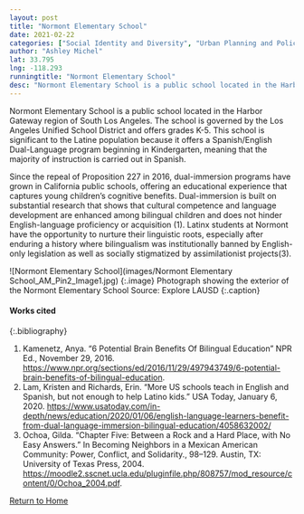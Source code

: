 ```yaml
---
layout: post
title: "Normont Elementary School"
date: 2021-02-22
categories: ["Social Identity and Diversity", "Urban Planning and Policy"]
author: "Ashley Michel"
lat: 33.795 
lng: -118.293
runningtitle: "Normont Elementary School"
desc: "Normont Elementary School is a public school located in the Harbor Gateway region of South Los Angeles. This school offers a dual-language program where instruction is carried out in English and Spanish."
---
```

Normont Elementary School is a public school located in the Harbor Gateway region of South Los Angeles. The school is governed by the Los Angeles Unified School District and offers grades K-5. This school is significant to the Latine population because it offers a Spanish/English Dual-Language program beginning in Kindergarten, meaning that the majority of instruction is carried out in Spanish. 

Since the repeal of Proposition 227 in 2016, dual-immersion programs have grown in California public schools, offering an educational experience that captures young children’s cognitive benefits. Dual-immersion is built on substantial research that shows that cultural competence and language development are enhanced among bilingual children and does not hinder English-language proficiency or acquisition (1). Latinx students at Normont have the opportunity to nurture their linguistic roots, especially after enduring a history where bilingualism was institutionally banned by English-only legislation as well as socially stigmatized by assimilationist projects(3).

![Normont Elementary School](images/Normont Elementary School_AM_Pin2_Image1.jpg)
   {:.image} 
Photograph showing the exterior of the Normont Elementary School 
Source: Explore LAUSD
   {:.caption} 

#### Works cited

{:.bibliography}
1. Kamenetz, Anya. “6 Potential Brain Benefits Of Bilingual Education” NPR Ed., November 29, 2016. https://www.npr.org/sections/ed/2016/11/29/497943749/6-potential-brain-benefits-of-bilingual-education.
2. Lam, Kristen and Richards, Erin. “More US schools teach in English and Spanish, but not enough to help Latino kids.” USA Today, January 6, 2020. https://www.usatoday.com/in-depth/news/education/2020/01/06/english-language-learners-benefit-from-dual-language-immersion-bilingual-education/4058632002/
3. Ochoa, Gilda. “Chapter Five: Between a Rock and a Hard Place, with No Easy Answers.” In Becoming Neighbors in a Mexican American Community: Power, Conflict, and Solidarity., 98–129. Austin, TX: University of Texas Press, 2004. https://moodle2.sscnet.ucla.edu/pluginfile.php/808757/mod_resource/content/0/Ochoa_2004.pdf.

[Return to Home](https://uclachicanxstudies.github.io/BarrioSuburbanisms/)
